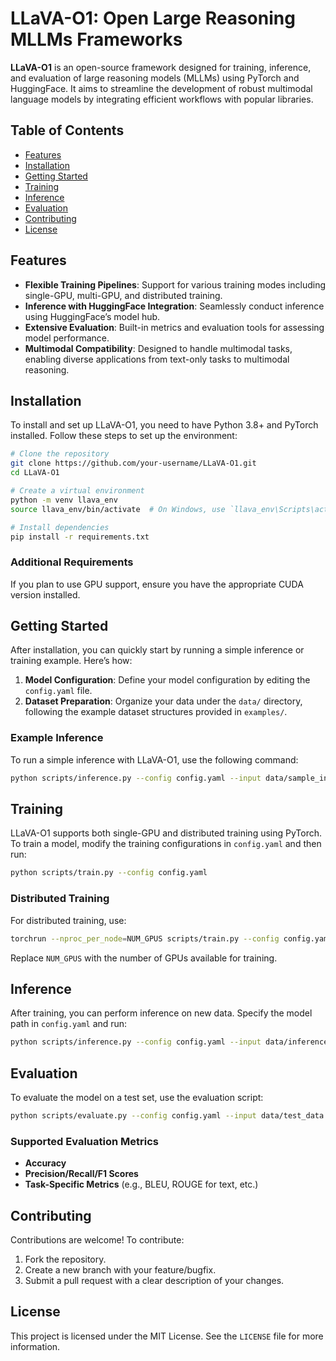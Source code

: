
 

# LLaVA-O1: Open Large Reasoning MLLMs Frameworks

**LLaVA-O1** is an open-source framework designed for training, inference, and evaluation of large reasoning models (MLLMs) using PyTorch and HuggingFace. It aims to streamline the development of robust multimodal language models by integrating efficient workflows with popular libraries.

## Table of Contents
- [Features](#features)
- [Installation](#installation)
- [Getting Started](#getting-started)
- [Training](#training)
- [Inference](#inference)
- [Evaluation](#evaluation)
- [Contributing](#contributing)
- [License](#license)

## Features
- **Flexible Training Pipelines**: Support for various training modes including single-GPU, multi-GPU, and distributed training.
- **Inference with HuggingFace Integration**: Seamlessly conduct inference using HuggingFace’s model hub.
- **Extensive Evaluation**: Built-in metrics and evaluation tools for assessing model performance.
- **Multimodal Compatibility**: Designed to handle multimodal tasks, enabling diverse applications from text-only tasks to multimodal reasoning.

## Installation
To install and set up LLaVA-O1, you need to have Python 3.8+ and PyTorch installed. Follow these steps to set up the environment:

```bash
# Clone the repository
git clone https://github.com/your-username/LLaVA-O1.git
cd LLaVA-O1

# Create a virtual environment
python -m venv llava_env
source llava_env/bin/activate  # On Windows, use `llava_env\Scripts\activate`

# Install dependencies
pip install -r requirements.txt
```

### Additional Requirements
If you plan to use GPU support, ensure you have the appropriate CUDA version installed.

## Getting Started
After installation, you can quickly start by running a simple inference or training example. Here’s how:

1. **Model Configuration**: Define your model configuration by editing the `config.yaml` file.
2. **Dataset Preparation**: Organize your data under the `data/` directory, following the example dataset structures provided in `examples/`.

### Example Inference
To run a simple inference with LLaVA-O1, use the following command:

```bash
python scripts/inference.py --config config.yaml --input data/sample_input.txt
```

## Training
LLaVA-O1 supports both single-GPU and distributed training using PyTorch. To train a model, modify the training configurations in `config.yaml` and then run:

```bash
python scripts/train.py --config config.yaml
```

### Distributed Training
For distributed training, use:

```bash
torchrun --nproc_per_node=NUM_GPUS scripts/train.py --config config.yaml
```

Replace `NUM_GPUS` with the number of GPUs available for training.

## Inference
After training, you can perform inference on new data. Specify the model path in `config.yaml` and run:

```bash
python scripts/inference.py --config config.yaml --input data/inference_data.txt
```

## Evaluation
To evaluate the model on a test set, use the evaluation script:

```bash
python scripts/evaluate.py --config config.yaml --input data/test_data.txt
```

### Supported Evaluation Metrics
- **Accuracy**
- **Precision/Recall/F1 Scores**
- **Task-Specific Metrics** (e.g., BLEU, ROUGE for text, etc.)

## Contributing
Contributions are welcome! To contribute:
1. Fork the repository.
2. Create a new branch with your feature/bugfix.
3. Submit a pull request with a clear description of your changes.

## License
This project is licensed under the MIT License. See the `LICENSE` file for more information.

 
